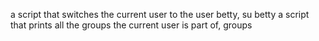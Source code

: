 a script that switches the current user to the user betty, su betty
a script that prints all the groups the current user is part of, groups

